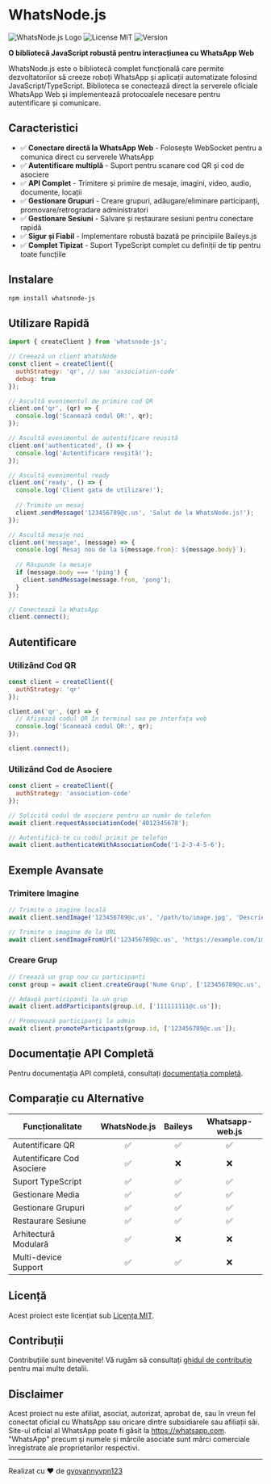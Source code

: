 # WhatsNode.js

![WhatsNode.js Logo](https://img.shields.io/badge/WhatsNode-JS-brightgreen)
![License MIT](https://img.shields.io/badge/License-MIT-blue.svg)
![Version](https://img.shields.io/badge/version-1.0.0-orange)

**O bibliotecă JavaScript robustă pentru interacțiunea cu WhatsApp Web**

WhatsNode.js este o bibliotecă complet funcțională care permite dezvoltatorilor să creeze roboți WhatsApp și aplicații automatizate folosind JavaScript/TypeScript. Biblioteca se conectează direct la serverele oficiale WhatsApp Web și implementează protocoalele necesare pentru autentificare și comunicare.

## Caracteristici

- ✅ **Conectare directă la WhatsApp Web** - Folosește WebSocket pentru a comunica direct cu serverele WhatsApp
- ✅ **Autentificare multiplă** - Suport pentru scanare cod QR și cod de asociere
- ✅ **API Complet** - Trimitere și primire de mesaje, imagini, video, audio, documente, locații
- ✅ **Gestionare Grupuri** - Creare grupuri, adăugare/eliminare participanți, promovare/retrogradare administratori
- ✅ **Gestionare Sesiuni** - Salvare și restaurare sesiuni pentru conectare rapidă
- ✅ **Sigur și Fiabil** - Implementare robustă bazată pe principiile Baileys.js
- ✅ **Complet Tipizat** - Suport TypeScript complet cu definiții de tip pentru toate funcțiile

## Instalare

```bash
npm install whatsnode-js
```

## Utilizare Rapidă

```javascript
import { createClient } from 'whatsnode-js';

// Creează un client WhatsNode
const client = createClient({
  authStrategy: 'qr', // sau 'association-code'
  debug: true
});

// Ascultă evenimentul de primire cod QR
client.on('qr', (qr) => {
  console.log('Scanează codul QR:', qr);
});

// Ascultă evenimentul de autentificare reușită
client.on('authenticated', () => {
  console.log('Autentificare reușită!');
});

// Ascultă evenimentul ready
client.on('ready', () => {
  console.log('Client gata de utilizare!');
  
  // Trimite un mesaj
  client.sendMessage('123456789@c.us', 'Salut de la WhatsNode.js!');
});

// Ascultă mesaje noi
client.on('message', (message) => {
  console.log(`Mesaj nou de la ${message.from}: ${message.body}`);
  
  // Răspunde la mesaje
  if (message.body === '!ping') {
    client.sendMessage(message.from, 'pong');
  }
});

// Conectează la WhatsApp
client.connect();
```

## Autentificare

### Utilizând Cod QR

```javascript
const client = createClient({ 
  authStrategy: 'qr' 
});

client.on('qr', (qr) => {
  // Afișează codul QR în terminal sau pe interfața web
  console.log('Scanează codul QR:', qr);
});

client.connect();
```

### Utilizând Cod de Asociere

```javascript
const client = createClient({ 
  authStrategy: 'association-code' 
});

// Solicită codul de asociere pentru un număr de telefon
await client.requestAssociationCode('4012345678');

// Autentifică-te cu codul primit pe telefon
await client.authenticateWithAssociationCode('1-2-3-4-5-6');
```

## Exemple Avansate

### Trimitere Imagine

```javascript
// Trimite o imagine locală
await client.sendImage('123456789@c.us', '/path/to/image.jpg', 'Descriere imagine');

// Trimite o imagine de la URL
await client.sendImageFromUrl('123456789@c.us', 'https://example.com/image.jpg', 'Descriere imagine');
```

### Creare Grup

```javascript
// Creează un grup nou cu participanți
const group = await client.createGroup('Nume Grup', ['123456789@c.us', '987654321@c.us']);

// Adaugă participanți la un grup
await client.addParticipants(group.id, ['111111111@c.us']);

// Promovează participanți la admin
await client.promoteParticipants(group.id, ['123456789@c.us']);
```

## Documentație API Completă

Pentru documentația API completă, consultați [documentația completă](https://github.com/gyovannyvpn123/whatsnode-js/wiki).

## Comparație cu Alternative

| Funcționalitate | WhatsNode.js | Baileys | Whatsapp-web.js |
|----------------|:------------:|:-------:|:---------------:|
| Autentificare QR | ✅ | ✅ | ✅ |
| Autentificare Cod Asociere | ✅ | ❌ | ❌ |
| Suport TypeScript | ✅ | ✅ | ✅ |
| Gestionare Media | ✅ | ✅ | ✅ |
| Gestionare Grupuri | ✅ | ✅ | ✅ |
| Restaurare Sesiune | ✅ | ✅ | ✅ |
| Arhitectură Modulară | ✅ | ❌ | ❌ |
| Multi-device Support | ✅ | ✅ | ❌ |

## Licență

Acest proiect este licențiat sub [Licența MIT](LICENSE).

## Contribuții

Contribuțiile sunt binevenite! Vă rugăm să consultați [ghidul de contribuție](CONTRIBUTING.md) pentru mai multe detalii.

## Disclaimer

Acest proiect nu este afiliat, asociat, autorizat, aprobat de, sau în vreun fel conectat oficial cu WhatsApp sau oricare dintre subsidiarele sau afiliații săi. Site-ul oficial al WhatsApp poate fi găsit la https://whatsapp.com. "WhatsApp" precum și numele și mărcile asociate sunt mărci comerciale înregistrate ale proprietarilor respectivi.

---

Realizat cu ❤️ de [gyovannyvpn123](https://github.com/gyovannyvpn123)